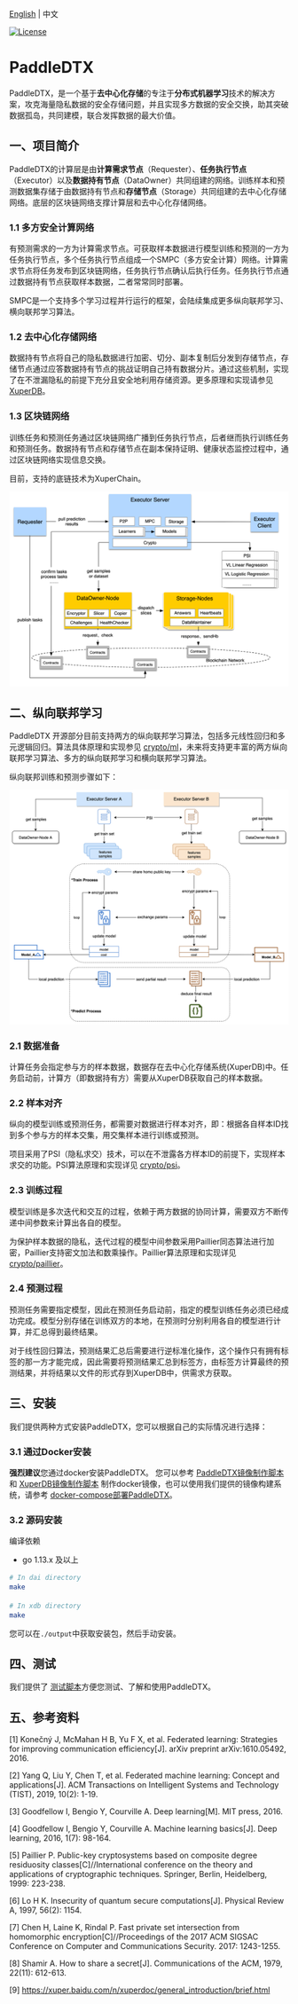 [English](./README.md) | 中文

[![License](https://img.shields.io/badge/license-Apache%202-blue.svg)](LICENSE)

# PaddleDTX
PaddleDTX，是一个基于**去中心化存储**的专注于**分布式机器学习**技术的解决方案，攻克海量隐私数据的安全存储问题，并且实现多方数据的安全交换，助其突破数据孤岛，共同建模，联合发挥数据的最大价值。

## 一、项目简介
PaddleDTX的计算层是由**计算需求节点**（Requester）、**任务执行节点**（Executor）以及**数据持有节点**（DataOwner）共同组建的网络。训练样本和预测数据集存储于由数据持有节点和**存储节点**（Storage）共同组建的去中心化存储网络。底层的区块链网络支撑计算层和去中心化存储网络。

### 1.1 多方安全计算网络
有预测需求的一方为计算需求节点。可获取样本数据进行模型训练和预测的一方为任务执行节点，多个任务执行节点组成一个SMPC（多方安全计算）网络。计算需求节点将任务发布到区块链网络，任务执行节点确认后执行任务。任务执行节点通过数据持有节点获取样本数据，二者常常同时部署。

SMPC是一个支持多个学习过程并行运行的框架，会陆续集成更多纵向联邦学习、横向联邦学习算法。

### 1.2 去中心化存储网络
数据持有节点将自己的隐私数据进行加密、切分、副本复制后分发到存储节点，存储节点通过应答数据持有节点的挑战证明自己持有数据分片。通过这些机制，实现了在不泄漏隐私的前提下充分且安全地利用存储资源。更多原理和实现请参见 [XuperDB](./xdb/README_CN.md)。

### 1.3 区块链网络
训练任务和预测任务通过区块链网络广播到任务执行节点，后者继而执行训练任务和预测任务。数据持有节点和存储节点在副本保持证明、健康状态监控过程中，通过区块链网络实现信息交换。

目前，支持的底链技术为XuperChain。

![Image text](./images/architecture.png)

## 二、纵向联邦学习
PaddleDTX 开源部分目前支持两方的纵向联邦学习算法，包括多元线性回归和多元逻辑回归。算法具体原理和实现参见 [crypto/ml](./crypto/core/machine_learning)，未来将支持更丰富的两方纵向联邦学习算法、多方的纵向联邦学习和横向联邦学习算法。

纵向联邦训练和预测步骤如下：

![Image text](./images/vertical_learning.png)

### 2.1 数据准备
计算任务会指定参与方的样本数据，数据存在去中心化存储系统(XuperDB)中。任务启动前，计算方（即数据持有方）需要从XuperDB获取自己的样本数据。

### 2.2 样本对齐
纵向的模型训练或预测任务，都需要对数据进行样本对齐，即：根据各自样本ID找到多个参与方的样本交集，用交集样本进行训练或预测。

项目采用了PSI（隐私求交）技术，可以在不泄露各方样本ID的前提下，实现样本求交的功能。PSI算法原理和实现详见 [crypto/psi](./crypto/core/machine_learning/linear_regression/gradient_descent/mpc_vertical/psi.go)。

### 2.3 训练过程
模型训练是多次迭代和交互的过程，依赖于两方数据的协同计算，需要双方不断传递中间参数来计算出各自的模型。

为保护样本数据的隐私，迭代过程的模型中间参数采用Paillier同态算法进行加密，Paillier支持密文加法和数乘操作。Paillier算法原理和实现详见 [crypto/paillier](./crypto/common/math/homomorphism/paillier/paillier.go)。

### 2.4 预测过程
预测任务需要指定模型，因此在预测任务启动前，指定的模型训练任务必须已经成功完成。模型分别存储在训练双方的本地，在预测时分别利用各自的模型进行计算，并汇总得到最终结果。

对于线性回归算法，预测结果汇总后需要进行逆标准化操作，这个操作只有拥有标签的那一方才能完成，因此需要将预测结果汇总到标签方，由标签方计算最终的预测结果，并将结果以文件的形式存到XuperDB中，供需求方获取。

## 三、安装
我们提供两种方式安装PaddleDTX，您可以根据自己的实际情况进行选择：

### 3.1 通过Docker安装
**强烈建议**您通过docker安装PaddleDTX。
您可以参考 [PaddleDTX镜像制作脚本](./dai/build_image.sh) 和 [XuperDB镜像制作脚本](./xdb/build_img.sh) 制作docker镜像，也可以使用我们提供的镜像构建系统，请参考 [docker-compose部署PaddleDTX](./testdata/README.md)。

### 3.2 源码安装
编译依赖

* go 1.13.x 及以上

```sh
# In dai directory
make

# In xdb directory 
make
```
您可以在`./output`中获取安装包，然后手动安装。

## 四、测试
我们提供了 [测试脚本](./scripts/README.md)方便您测试、了解和使用PaddleDTX。

## 五、参考资料
[1] Konečný J, McMahan H B, Yu F X, et al. Federated learning: Strategies for improving communication efficiency[J]. arXiv preprint arXiv:1610.05492, 2016.

[2] Yang Q, Liu Y, Chen T, et al. Federated machine learning: Concept and applications[J]. ACM Transactions on Intelligent Systems and Technology (TIST), 2019, 10(2): 1-19.

[3] Goodfellow I, Bengio Y, Courville A. Deep learning[M]. MIT press, 2016.

[4] Goodfellow I, Bengio Y, Courville A. Machine learning basics[J]. Deep learning, 2016, 1(7): 98-164.

[5] Paillier P. Public-key cryptosystems based on composite degree residuosity classes[C]//International conference on the theory and applications of cryptographic techniques. Springer, Berlin, Heidelberg, 1999: 223-238.

[6] Lo H K. Insecurity of quantum secure computations[J]. Physical Review A, 1997, 56(2): 1154.

[7] Chen H, Laine K, Rindal P. Fast private set intersection from homomorphic encryption[C]//Proceedings of the 2017 ACM SIGSAC Conference on Computer and Communications Security. 2017: 1243-1255.

[8] Shamir A. How to share a secret[J]. Communications of the ACM, 1979, 22(11): 612-613.

[9] https://xuper.baidu.com/n/xuperdoc/general_introduction/brief.html

